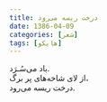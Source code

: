 ```yaml
---
title: درخت ریسه می‌رود
date: 1386-04-09
categories: [شعر]
tags: [هایکو]
---
```


باد می‌سُـرَد.  
از لای شاخه‌های پر برگ،  
درخت ریسه می‌رود.
